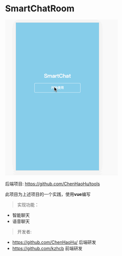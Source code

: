 # SmartChatRoom


  
![展示图](show.gif)




后端项目: https://github.com/ChenHaoHu/tools

此项目为上述项目的一个实践，使用**vue**编写

> 实现功能：
* 智能聊天
* 语音聊天


> 开发者:
* https://github.com/ChenHaoHu/   后端研发
* https://github.com/kzhcb      前端研发

